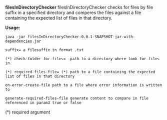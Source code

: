 **filesInDirectoryChecker**
filesInDirectoryChecker checks for files by file suffix in a specified directory and comperes the files against a file containing the expected list of files in that directory. 

**Usage:**

`java -jar filesInDirectoryChecker-0.0.1-SNAPSHOT-jar-with-dependencies.jar` 

`suffix= a filesuffix in format .txt`
 
`(*) check-folder-for-files=  path to a directory where look for files in.`

`(*) required-files-file= (*) path to a file containing the expected list of files in that directory`

`on-error-create-file path to a file where error information is written to`

`generate-required-files-file generate content to compare in file referenced in param3 true or false`
 
 (*) required argument